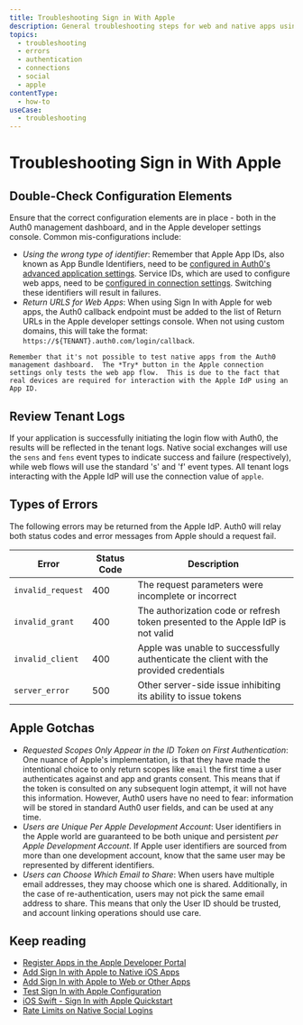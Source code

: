 ```yaml
---
title: Troubleshooting Sign in With Apple
description: General troubleshooting steps for web and native apps using the Apple connection
topics:
  - troubleshooting
  - errors
  - authentication
  - connections
  - social
  - apple
contentType:
  - how-to
useCase: 
  - troubleshooting
---
```


# Troubleshooting Sign in With Apple

## Double-Check Configuration Elements

Ensure that the correct configuration elements are in place - both in the Auth0 management dashboard, and in the Apple developer settings console.  Common mis-configurations include:

 - *Using the wrong type of identifier*: Remember that Apple App IDs, also known as App Bundle Identifiers, need to be [configured in Auth0's advanced application settings](/connections/apple-siwa/add-siwa-to-native-app).  Service IDs, which are used to configure web apps, need to be [configured in connection settings](/connections/apple-siwa/add-siwa-to-native-app).  Switching these identifiers will result in failures.
 - *Return URLS for Web Apps*: When using Sign In with Apple for web apps, the Auth0 callback endpoint must be added to the list of Return URLs in the Apple developer settings console.  When not using custom domains, this will take the format: `https://${TENANT}.auth0.com/login/callback`.

```note
Remember that it's not possible to test native apps from the Auth0 management dashboard.  The *Try* button in the Apple connection settings only tests the web app flow.  This is due to the fact that real devices are required for interaction with the Apple IdP using an App ID.
```

## Review Tenant Logs

If your application is successfully initiating the login flow with Auth0, the results will be reflected in the tenant logs.  Native social exchanges will use the `sens` and `fens` event types to indicate success and failure (respectively), while web flows will use the standard 's' and 'f' event types.  All tenant logs interacting with the Apple IdP will use the connection value of `apple`.

## Types of Errors

The following errors may be returned from the Apple IdP.  Auth0 will relay both status codes and error messages from Apple should a request fail.

| Error | Status Code | Description |
| - | - | - |
| `invalid_request` | 400 | The request parameters were incomplete or incorrect |
| `invalid_grant` | 400 | The authorization code or refresh token presented to the Apple IdP is not valid |
| `invalid_client` | 400 | Apple was unable to successfully authenticate the client with the provided credentials |
| `server_error` | 500 | Other server-side issue inhibiting its ability to issue tokens |

## Apple Gotchas

 - *Requested Scopes Only Appear in the ID Token on First Authentication*: One nuance of Apple's implementation, is that they have made the intentional choice to only return scopes like `email` the first time a user authenticates against and app and grants consent.  This means that if the token is consulted on any subsequent login attempt, it will not have this information.  However, Auth0 users have no need to fear: information will be stored in standard Auth0 user fields, and can be used at any time.
 - *Users are Unique Per Apple Development Account*: User identifiers in the Apple world are guaranteed to be both unique and persistent _per Apple Development Account_.  If Apple user identifiers are sourced from more than one development account, know that the same user may be represented by different identifiers.
 - *Users can Choose Which Email to Share*: When users have multiple email addresses, they may choose which one is shared.  Additionally, in the case of re-authentication, users may not pick the same email address to share.  This means that only the User ID should be trusted, and account linking operations should use care.

## Keep reading
* [Register Apps in the Apple Developer Portal](/connections/apple-siwa/set-up-apple)
* [Add Sign In with Apple to Native iOS Apps](/connections/apple-siwa/add-siwa-to-native-app)
* [Add Sign In with Apple to Web or Other Apps](/connections/apple-siwa/add-siwa-to-web-app)
* [Test Sign In with Apple Configuration](/connections/apple-siwa/test-siwa-connection)
* [iOS Swift - Sign In with Apple Quickstart](/quickstart/native/ios-swift-siwa)
* [Rate Limits on Native Social Logins](/policies/rate-limits#limits-on-native-social-logins)
